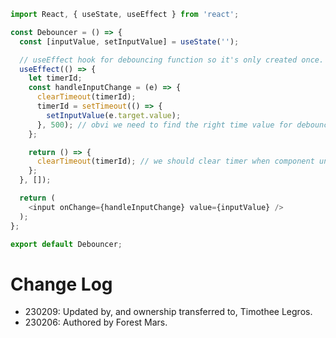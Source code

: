 ```Typescript
import React, { useState, useEffect } from 'react';

const Debouncer = () => {
  const [inputValue, setInputValue] = useState('');

  // useEffect hook for debouncing function so it's only created once. 
  useEffect(() => {
    let timerId;
    const handleInputChange = (e) => {
      clearTimeout(timerId);
      timerId = setTimeout(() => {
        setInputValue(e.target.value);
      }, 500); // obvi we need to find the right time value for debouncing. 1/2 sec seems like good place to start. 
    };

    return () => {
      clearTimeout(timerId); // we should clear timer when component unmounts to prevent memory leaks
    };
  }, []);

  return (
    <input onChange={handleInputChange} value={inputValue} />
  );
};

export default Debouncer;
```

# Change Log

- 230209: Updated by, and ownership transferred to, Timothee Legros.
- 230206: Authored by Forest Mars.